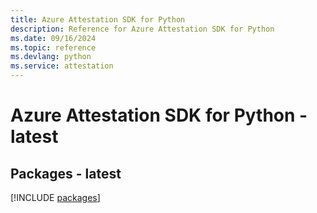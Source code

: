 ```yaml
---
title: Azure Attestation SDK for Python
description: Reference for Azure Attestation SDK for Python
ms.date: 09/16/2024
ms.topic: reference
ms.devlang: python
ms.service: attestation
---
```

# Azure Attestation SDK for Python - latest
## Packages - latest
[!INCLUDE [packages](attestation-index.md)]